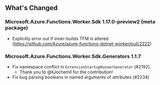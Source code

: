 ## What's Changed

<!-- Please add your release notes in the following format:
- My change description (#PR/#issue)
-->

### Microsoft.Azure.Functions.Worker.Sdk 1.17.0-preview2 (meta package)

- Explicitly error out if inner-builds TFM is altered. (https://github.com/Azure/azure-functions-dotnet-worker/pull/2222)

### Microsoft.Azure.Functions.Worker.Sdk.Generators 1.1.7

- Fix namespace conflict in `ExtensionStartupRunnerGenerator` (#2192).
  - Thank you to @llJochemll for the contribution!
- Fix bug parsing booleans in named arguments of attributes (#2234)